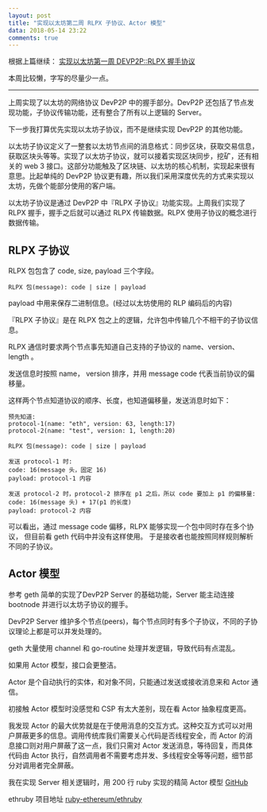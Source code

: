 ```yaml
---
layout: post
title: "实现以太坊第二周 RLPX 子协议、Actor 模型"
data: 2018-05-14 23:22
comments: true
---
```


根据上篇继续： [实现以太坊第一周 DEVP2P::RLPX 握手协议](http://justjjy.com/2018/05/06/shi-xian-yi-tai-yi-zhou-DevP2P-RLPX-DevP2PRLPX-wo-shou-xie-yi/)

本周比较懒，字写的尽量少一点。

--------------

上周实现了以太坊的网络协议 DevP2P 中的握手部分。DevP2P 还包括了节点发现功能，子协议传输功能，还有整合了所有以上逻辑的 Server。

下一步我打算优先实现以太坊子协议，而不是继续实现 DevP2P 的其他功能。

以太坊子协议定义了一整套以太坊节点间的消息格式：同步区块，获取交易信息，获取区块头等等。实现了以太坊子协议，就可以接着实现区块同步，挖矿，还有相关的 web 3 接口。这部分功能触及了区块链、以太坊的核心机制，实现起来很有意思。比起单纯的 DevP2P 协议更有趣，所以我们采用深度优先的方式来实现以太坊，先做个能部分使用的客户端。

以太坊子协议是通过 DevP2P 中『RLPX 子协议』功能实现。上周我们实现了 RLPX 握手，握手之后就可以通过 RLPX 传输数据。RLPX 使用子协议的概念进行数据传输。


RLPX 子协议
----------

RLPX 包包含了 code, size, payload 三个字段。

``` text
RLPX 包(message): code | size | payload
```

payload 中用来保存二进制信息。(经过以太坊使用的 RLP 编码后的内容)

『RLPX 子协议』是在 RLPX 包之上的逻辑，允许包中传输几个不相干的子协议信息。

RLPX 通信时要求两个节点事先知道自己支持的子协议的 name、version、length 。

发送信息时按照 name， version 排序，并用 message code 代表当前协议的偏移量。

这样两个节点知道协议的顺序、长度，也知道偏移量，发送消息时如下：

``` text
预先知道:
protocol-1(name: "eth", version: 63, length:17)
protocol-2(name: "test", version: 1, length:20)

RLPX 包(message): code | size | payload

发送 protocol-1 时:
code: 16(message 头，固定 16)
payload: protocol-1 内容

发送 protocol-2 时，protocol-2 排序在 p1 之后，所以 code 要加上 p1 的偏移量:
code: 16(message 头) + 17(p1 的长度)
payload: protocol-2 内容
```

可以看出，通过 message code 偏移，RLPX 能够实现一个包中同时存在多个协议，
但目前看 geth 代码中并没有这样使用。
于是接收者也能按照同样规则解析不同的子协议。


Actor 模型
----------

参考 geth 简单的实现了DevP2P Server 的基础功能，Server 能主动连接 bootnode 并进行以太坊子协议的握手。

DevP2P Server 维护多个节点(peers)，每个节点同时有多个子协议，不同的子协议理论上都是可以并发处理的。

geth 大量使用 channel 和 go-routine 处理并发逻辑，导致代码有点混乱。

如果用 Actor 模型，接口会更整洁。

Actor 是个自动执行的实体，和对象不同，只能通过发送或接收消息来和 Actor 通信。

初接触 Actor 模型时没感觉和 CSP 有太大差别，现在看 Actor 抽象程度更高。

我发现 Actor 的最大优势就是在于使用消息的交互方式。这种交互方式可以对用户屏蔽更多的信息。调用传统库我们需要关心代码是否线程安全，而 Actor 的消息接口则对用户屏蔽了这一点，我们只需对 Actor 发送消息，等待回复，而具体代码由 Actor 执行，自然调用者不需要考虑并发、多线程安全等等问题，细节部分对调用者完全屏蔽。

我在实现 Server 相关逻辑时，用 200 行 ruby 实现的精简 Actor 模型 [GitHub](https://github.com/ruby-ethereum/ethruby/blob/1ceecac4152ed2ba99609bf30e0f5b88ee2d8647/lib/ethruby/devp2p/actor.rb)

ethruby 项目地址 [ruby-ethereum/ethruby](https://github.com/ruby-ethereum/ethruby)
